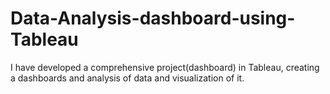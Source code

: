 # Data-Analysis-dashboard-using-Tableau
I have developed a comprehensive project(dashboard) in Tableau, creating a dashboards and analysis of data and visualization of it.
